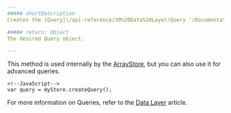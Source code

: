 ```yaml
---
##### shortDescription
Creates the [Query](/api-reference/30%20Data%20Layer/Query '/Documentation/ApiReference/Data_Layer/Query/') object for the underlying array.

##### return: Object
The desired Query object.

---
```

This method is used internally by the [ArrayStore](/api-reference/30%20Data%20Layer/ArrayStore '/Documentation/ApiReference/Data_Layer/ArrayStore/'), but you can also use it for advanced queries.

    <!--JavaScript-->
    var query = myStore.createQuery();

For more information on Queries, refer to the [Data Layer](/concepts/30%20Data%20Layer/5%20Data%20Layer/6%20Query%20Concept.md '/Documentation/Guide/Data_Layer/Data_Layer/#Query_Concept') article.